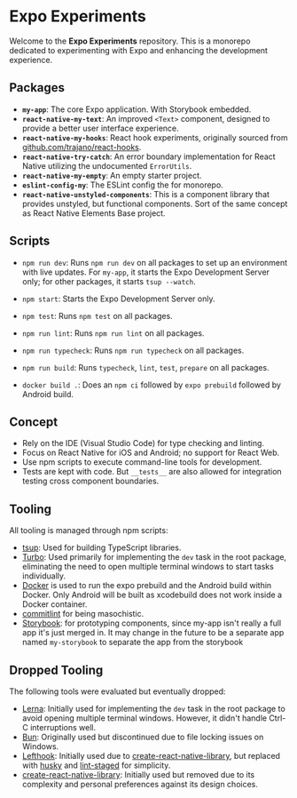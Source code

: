 # Expo Experiments

Welcome to the **Expo Experiments** repository. This is a monorepo dedicated to experimenting with Expo and enhancing the development experience.

## Packages

- **`my-app`**: The core Expo application. With Storybook embedded.
- **`react-native-my-text`**: An improved `<Text>` component, designed to provide a better user interface experience.
- **`react-native-my-hooks`**: React hook experiments, originally sourced from [github.com/trajano/react-hooks](https://github.com/trajano/react-hooks).
- **`react-native-try-catch`**: An error boundary implementation for React Native utilizing the undocumented `ErrorUtils`.
- **`react-native-my-empty`**: An empty starter project.
- **`eslint-config-my`**: The ESLint config the for monorepo.
- **`react-native-unstyled-components`**: This is a component library that provides unstyled, but functional components. Sort of the same concept as React Native Elements Base project.

## Scripts

- `npm run dev`: Runs `npm run dev` on all packages to set up an environment with live updates. For `my-app`, it starts the Expo Development Server only; for other packages, it starts `tsup --watch`.
- `npm start`: Starts the Expo Development Server only.
- `npm test`: Runs `npm test` on all packages.
- `npm run lint`: Runs `npm run lint` on all packages.
- `npm run typecheck`: Runs `npm run typecheck` on all packages.
- `npm run build`: Runs `typecheck`, `lint`, `test`, `prepare` on all packages.

- `docker build .`: Does an `npm ci` followed by `expo prebuild` followed by Android build.

## Concept

- Rely on the IDE (Visual Studio Code) for type checking and linting.
- Focus on React Native for iOS and Android; no support for React Web.
- Use npm scripts to execute command-line tools for development.
- Tests are kept with code. But `__tests__` are also allowed for integration testing cross component boundaries.

## Tooling

All tooling is managed through npm scripts:

- [tsup](https://tsup.egoist.dev/): Used for building TypeScript libraries.
- [Turbo](https://turbo.build/): Used primarily for implementing the `dev` task in the root package, eliminating the need to open multiple terminal windows to start tasks individually.
- [Docker](https://www.docker.com/) is used to run the expo prebuild and the Android build within Docker. Only Android will be built as xcodebuild does not work inside a Docker container.
- [commitlint](https://commitlint.js.org/) for being masochistic.
- [Storybook](): for prototyping components, since my-app isn't really a full app it's just merged in. It may change in the future to be a separate app named `my-storybook` to separate the app from the storybook

## Dropped Tooling

The following tools were evaluated but eventually dropped:

- [Lerna](https://lerna.js.org/): Initially used for implementing the `dev` task in the root package to avoid opening multiple terminal windows. However, it didn't handle Ctrl-C interruptions well.
- [Bun](https://bun.sh/): Originally used but discontinued due to file locking issues on Windows.
- [Lefthook](https://github.com/evilmartians/lefthook): Initially used due to [create-react-native-library](https://github.com/callstack/react-native-builder-bob), but replaced with [husky](https://typicode.github.io/husky) and [lint-staged](https://github.com/okonet/lint-staged) for simplicity.
- [create-react-native-library](https://github.com/callstack/react-native-builder-bob): Initially used but removed due to its complexity and personal preferences against its design choices.
